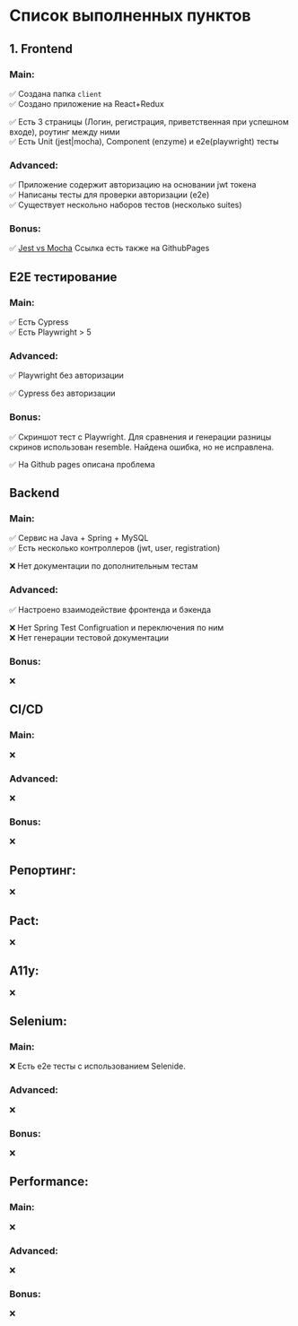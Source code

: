 # Список выполненных пунктов

## 1. Frontend
 
### Main:
✅ Создана папка `client`  
✅ Создано приложение на React+Redux

✅ Есть 3 страницы (Логин, регистрация, приветственная при успешном входе), роутинг между ними   
✅ Есть Unit (jest|mocha), Component (enzyme) и e2e(playwright) тесты

### Advanced:
✅ Приложение содержит авторизацию на основании jwt токена  
✅ Написаны тесты для проверки авторизации (e2e)  
✅ Существует нескольно наборов тестов (несколько suites)  

### Bonus:
✅ [Jest vs Mocha](https://docs.google.com/document/d/1ulTE9VyNpwI2yN60doqlsrUM3ugssI3IxJV3HlQqFOY/edit?usp=sharing) Ссылка есть также на GithubPages

## Е2Е тестирование

### Main:
✅ Есть Cypress  
✅ Есть Playwright > 5

### Advanced:
✅  Playwright без авторизации

✅  Cypress без авторизации

### Bonus:
✅ Скриншот тест с Playwright. Для сравнения и генерации разницы скринов использован resemble. Найдена ошибка, но не исправлена.

✅ На Github pages описана проблема

## Backend

### Main:
✅ Сервис на Java + Spring + MySQL  
✅ Есть несколько контроллеров (jwt, user, registration)

❌ Нет документации по дополнительным тестам  

### Advanced:
✅ Настроено взаимодействие фронтенда и бэкенда 

❌ Нет Spring Test Configruation и переключения по ним  
❌ Нет генерации тестовой документации  

### Bonus:
❌

## CI/CD

### Main:
❌

### Advanced:
❌

### Bonus:
❌

## Репортинг:
❌

## Pact:
❌

## A11y:
❌

## Selenium:

### Main:
❌ Есть e2e тесты с использованием Selenide.

### Advanced:
❌

### Bonus:
❌

## Performance:

### Main:
❌ 

### Advanced:
❌

### Bonus:
❌

